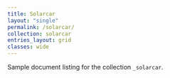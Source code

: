 ```yaml
---
title: Solarcar
layout: "single"
permalink: /solarcar/
collection: solarcar
entries_layout: grid
classes: wide
---
```


Sample document listing for the collection `_solarcar`.